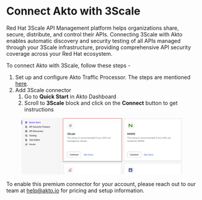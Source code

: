 # Connect Akto with 3Scale

Red Hat 3Scale API Management platform helps organizations share, secure, distribute, and control their APIs. Connecting 3Scale with Akto enables automatic discovery and security testing of all APIs managed through your 3Scale infrastructure, providing comprehensive API security coverage across your Red Hat ecosystem.

To connect Akto with 3Scale, follow these steps -

1. Set up and configure Akto Traffic Processor. The steps are mentioned [here](https://docs.akto.io/getting-started/traffic-processor/hybrid-saas).
2. Add 3Scale connector
   1. Go to **Quick Start** in Akto Dashboard
   2. Scroll to **3Scale** block and click on the **Connect** button to get instructions

<figure><img src="../../.gitbook/assets/image (3) (1) (1) (1) (1) (1).png" alt=""><figcaption></figcaption></figure>



To enable this premium connector for your account, please reach out to our team at [help@akto.io](mailto:help@akto.io) for pricing and setup information.
